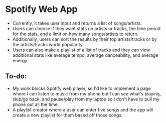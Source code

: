 # Spotify Web App
- Currently, it takes user input and returns a list of songs/artists. 
- Users can choose if they want stats on artists or tracks, the time period for the stats, and a limit on how many songs/artists to return.
- Additionally, users can sort the results by their top artists/tracks or by the artists/tracks world popularity.
- Users can also make a playlist of a list of tracks and they can view additional stats like average tempo, average danceability, and average energy.

## To-do:
- My work blocks Spotify web player, so I'd like to implement a page where I can listen to music from my phone but I can see what's playing, skip/go back, and pause/play from my laptop so I don't have to pull my phone out all the time.
- A playlist creator where a user can enter five songs and the app will create a new playlist for them based off those songs.
